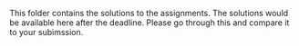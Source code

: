 This folder contains the solutions to the assignments. The solutions would be available here after the deadline. Please go through this and compare it to your subimssion.
